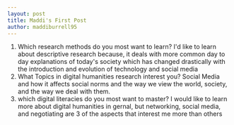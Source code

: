 ```yaml
---
layout: post
title: Maddi's First Post
author: maddiburrell95
---
```

1. Which research methods do you most want to learn?
    I'd like to learn about descriptive research because, it deals with more common day to day explanations of today's society which has changed drastically with the introduction and evolution of technology and social media
2. What Topics in digital humanities research interest you?
    Social Media and how it affects social norms and the way we view the world, society, and the way we deal with them.
3. which digital literacies do you most want to master?
    I would like to learn more about digital humanities in gernal, but networking, social media, and negotiating are 3 of the aspects that interest me more than others
